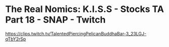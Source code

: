 # The Real Nomics: K.I.S.S - Stocks TA Part 18 - SNAP - Twitch
https://clips.twitch.tv/TalentedPiercingPelicanBuddhaBar-3_23LGJ-qTbY2rSp
